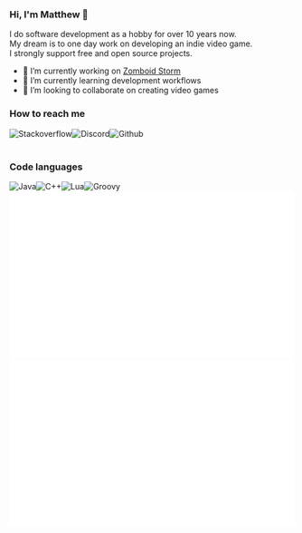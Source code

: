 ### Hi, I'm Matthew 👋

I do software development as a hobby for over 10 years now.  
My dream is to one day work on developing an indie video game.  
I strongly support free and open source projects.

- 🔭 I’m currently working on [Zomboid Storm](https://github.com/pzstorm/)
- 🌱 I’m currently learning development workflows
- 👯 I’m looking to collaborate on creating video games

[stackoverflow]: https://stackoverflow.com/users/5759072/matthew
[discord]: https://discord.gg/vCeydWCbd9
[github]: https://github.com/yooksi/yooksi/issues/new

### How to reach me

[<img align="left" alt="Stackoverflow" src="https://api.iconify.design/logos:stackoverflow-icon.svg?width=32px&height=32px" />][stackoverflow]
[<img align="left" alt="Discord" src="https://api.iconify.design/logos:discord.svg?width=32px&height=32px" />][discord]
[<img align="left" alt="Github" src="https://api.iconify.design/logos:github-icon.svg?width=32px&height=32px" />][github]

<br/>
<br/>

### Code languages

<img align="left" alt="Java" src="https://api.iconify.design/cib:java.svg?color=%23da7c38&width=40px&height=40px" />
<img align="left" alt="C++" src="https://api.iconify.design/file-icons:c.svg?color=%23da7c38&width=40px&height=40px" />
<img align="left" alt="Lua" src="https://api.iconify.design/simple-icons:lua.svg?color=%23da7c38&width=40px&height=40px" />
<img align="left" alt="Groovy" src="https://api.iconify.design/simple-icons:apachegroovy.svg?color=%23da7c38&width=40px&height=40px" />

<br/>

<div align="left">
  <img alt="overview" src="https://github.com/yooksi/github-stats/blob/master/generated/overview.svg" />
  <img alt="languages" src="https://github.com/yooksi/github-stats/blob/master/generated/languages.svg" />
</div>
